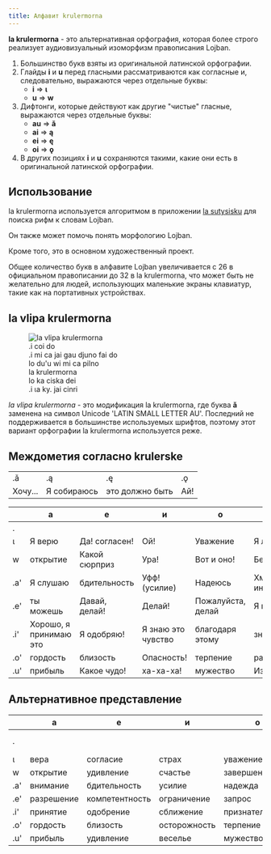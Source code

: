 ```yaml
---
title: Алфавит krulermorna
---
```


**la krulermorna** - это альтернативная орфография, которая более строго реализует аудиовизуальный изоморфизм правописания Lojban.

1. Большинство букв взяты из оригинальной латинской орфографии.
2. Глайды **i** и **u** перед гласными рассматриваются как согласные и, следовательно, выражаются через отдельные буквы:
    * **i** => **ɩ**
    * **u** => **w**
3. Дифтонги, которые действуют как другие "чистые" гласные, выражаются через отдельные буквы:
    * **au** => **ǎ**
    * **ai** => **ą**
    * **ei** => **ę**
    * **oi** => **ǫ**
4. В других позициях **i** и **u** сохраняются такими, какие они есть в оригинальной латинской орфографии.

## Использование

la krulermorna используется алгоритмом в приложении [la sutysisku](https://la-lojban.github.io/sutysisku/en/ "la sutysisku") для поиска рифм к словам Lojban.

Он также может помочь понять морфологию Lojban.

Кроме того, это в основном художественный проект.

Общее количество букв в алфавите Lojban увеличивается с 26 в официальном правописании до 32 в la krulermorna, что может быть не желательно для людей, использующих маленькие экраны клавиатур, такие как на портативных устройствах.

## la vlipa krulermorna

<figure class="wide">
	<img src="https://github.com/La-Lojban/suho-pixra-pe-la-jbotcan/blob/master/320px-la_vlipa_krulermorna.png?raw=true" alt="la vlipa krulermorna">
	<figcaption>
	.i coi do<br/>.i mi ca jai gau djuno fai do<br/>lo du'u wi mi ca pilno<br/>la krulermorna<br/>lo ka ciska dei<br/>.i ɩa ky. jai cinri
	</figcaption>
</figure>

_la vlipa krulermorna_ - это модификация la krulermorna, где буква **ǎ** заменена на символ Unicode 'LATIN SMALL LETTER AU'. Последний не поддерживается в большинстве используемых шрифтов, поэтому этот вариант орфографии la krulermorna используется реже.

## Междометия согласно krulerske

|          |           |              |        |
| -------- | --------- | ------------ | ------ |
| .ǎ       | .ą        | .ę           | .ǫ     |
| Хочу...  | Я собираюсь | это должно быть | Ай\! |

<div class="first_col">

|     | а               | е                | и                   | о             | у               |
| --- | --------------- | ---------------- | ------------------- | ------------- | --------------- |
| .   |                 |                  |                     |               |                 |
| ɩ   | Я верю         | Да\! согласен\!   | Ой\!                | Уважение      | Я люблю это     |
| w   | открытие       | Какой сюрприз    | Ура\!               | Вот и оно\!   | Бедняжка        |
| .a' | Я слушаю       | бдительность     | Уфф\! (усилие)      | Надеюсь       | Хм, интересно... |
| .e' | ты можешь      | Давай, делай\!   | Делай\!             | Пожалуйста, делай | Я предлагаю |
| .i' | Хорошо, я принимаю это | Я одобряю\! | Я знаю это чувство | благодаря этому | знакомство |
| .o' | гордость       | близость         | Опасность\!         | терпение      | расслабление    |
| .u' | прибыль        | Какое чудо\!    | ха-ха-ха\!          | мужество      | Извините\!      |

</div>

## Альтернативное представление

<div class="first_col">

|     | а          | е          | и            | о            | у           | ǎ      | ą      | ę          | ǫ              |
| --- | ---------- | ---------- | ------------ | ------------ | ----------- | ------ | ------ | ---------- | -------------- |
| .   |            |            |              |              |             | желание | намерение | обязательство | жалоба/боль     |
| ɩ   | вера       | согласие   | страх        | уважение     | любовь      |        |        |            |                |
| w   | открытие   | удивление  | счастье      | завершение  | жалость     |        |        |            |                |
| .a' | внимание   | бдительность | усилие      | надежда      | интерес     |        |        |            |                |
| .e' | разрешение | компетентность | ограничение | запрос      | предложение |        |        |            |                |
| .i' | принятие   | одобрение  | сближение    | признательность | знакомство |        |        |            |                |
| .o' | гордость   | близость   | осторожность | терпение    | расслабление |        |        |            |                |
| .u' | прибыль    | удивление  | веселье      | мужество    | раскаяние  |        |        |            |                |

</div>